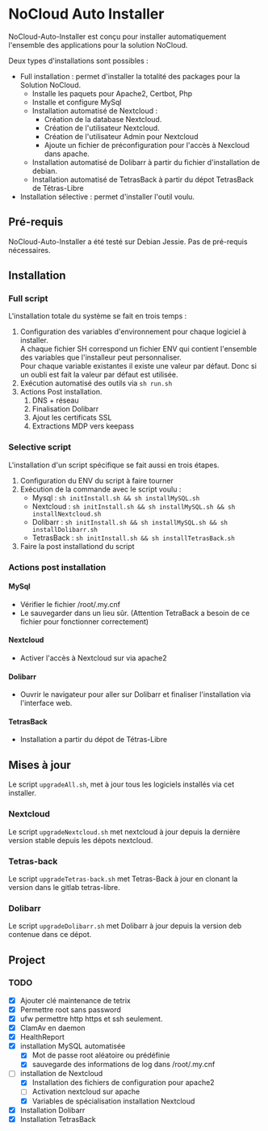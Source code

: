 # NoCloud Auto Installer

NoCloud-Auto-Installer est conçu pour installer automatiquement l'ensemble des
applications pour la solution NoCloud.

Deux types d'installations sont possibles :

* Full installation : permet d'installer la totalité des packages pour la
    Solution NoCloud.
    * Installe les paquets pour Apache2, Certbot, Php
    * Installe et configure MySql 
    * Installation automatisé de Nextcloud :
        * Création de la database Nextcloud.
        * Création de l'utilisateur Nextcloud.
        * Création de l'utilisateur Admin pour Nextcloud
        * Ajoute un fichier de préconfiguration pour l'accès à Nexcloud dans
            apache.
    * Installation automatisé de Dolibarr à partir du fichier d'installation de
        debian.
    * Installation automatisé de TetrasBack à partir du dépot TetrasBack de Tétras-Libre
* Installation sélective : permet d'installer l'outil voulu.

## Pré-requis

NoCloud-Auto-Installer a été testé sur Debian Jessie.
Pas de pré-requis nécessaires.

## Installation

### Full script

L'installation totale du système se fait en trois temps :

1. Configuration des variables d'environnement pour chaque logiciel à
   installer.<br/>
A chaque fichier SH correspond un fichier ENV qui contient l'ensemble des
variables que l'installeur peut personnaliser.<br/>
Pour chaque variable existantes il existe une valeur par défaut. Donc si un
oubli est fait la valeur par défaut est utilisée.
2. Exécution automatisé des outils via ``sh run.sh``
3. Actions Post installation.
    1. DNS + réseau
    2. Finalisation Dolibarr
    3. Ajout les certificats SSL
    4. Extractions MDP vers keepass

### Selective script

L'installation d'un script spécifique se fait aussi en trois étapes.

1. Configuration du ENV du script à faire tourner
2. Exécution de la commande avec le script voulu : 
    * Mysql : ``sh initInstall.sh && sh installMySQL.sh``
    * Nextcloud :
      ``sh initInstall.sh && sh installMySQL.sh && sh installNextcloud.sh``
    * Dolibarr : 
      ``sh initInstall.sh && sh installMySQL.sh && sh installDolibarr.sh``
    * TetrasBack : ``sh initInstall.sh && sh installTetrasBack.sh``
3. Faire la post installationd du script

### Actions post installation

#### MySql

* Vérifier le fichier /root/.my.cnf
* Le sauvegarder dans un lieu sûr. (Attention TetraBack a besoin de ce fichier
  pour fonctionner correctement)

#### Nextcloud

* Activer l'accès à Nextcloud sur via apache2

#### Dolibarr

* Ouvrir le navigateur pour aller sur Dolibarr et finaliser l'installation via
  l'interface web.

#### TetrasBack

* Installation a partir du dépot de Tétras-Libre

## Mises à jour

Le script `upgradeAll.sh`, met à jour tous les logiciels installés via cet
installer.

### Nextcloud

Le script `upgradeNextcloud.sh` met nextcloud à jour depuis la dernière version
stable depuis les dépots nextcloud.

### Tetras-back

Le script `upgradeTetras-back.sh` met Tetras-Back à jour en clonant la version
dans le gitlab tetras-libre.

### Dolibarr

Le script `upgradeDolibarr.sh` met Dolibarr à jour depuis la version deb
contenue dans ce dépot.

## Project

### TODO
+ [x] Ajouter clé maintenance de tetrix
+ [x] Permettre root sans password
+ [x] ufw permettre http https et ssh seulement.
+ [x] ClamAv en daemon
+ [x] HealthReport
+ [x] installation MySQL automatisée
	+ [x] Mot de passe root aléatoire ou prédéfinie
	+ [x] sauvegarde des informations de log dans /root/.my.cnf
+ [ ] installation de Nextcloud
	+ [x] Installation des fichiers de configuration pour apache2
	+ [ ] Activation nextcloud sur apache
	+ [x] Variables de spécialisation installation Nextcloud
+ [x] Installation Dolibarr
+ [x] Installation TetrasBack
